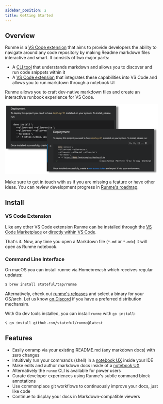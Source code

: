 ```yaml
---
sidebar_position: 2
title: Getting Started
---
```


## Overview

Runme is a [VS Code extension](https://marketplace.visualstudio.com/items?itemName=stateful.runme) that aims to provide developers the ability to navigate around any code repository by making Readme markdown files interactive and smart. It consists of two major parts:

- A [CLI tool](https://github.com/stateful/runme) that understands markdown and allows you to discover and run code snippets within it
- A [VS Code extension](https://marketplace.visualstudio.com/items?itemName=stateful.runme) that integrates these capabilities into VS Code and allows you to run markdown through a notebook UI

Runme allows you to craft dev-native markdown files and create an interactive runbook experience for VS Code.

![Readme as Notebook and Markdown side-by-side](static/README_side_by_side.png)

Make sure to [get in touch](https://discord.gg/BQm8zRCBUY) with us if you are missing a feature or have other ideas. You can review development progress in [Runme's roadmap](https://github.com/stateful/runme/projects).

## Install

### VS Code Extension

Like any other VS Code extension Runme can be installed through the [VS Code Marketplace](https://marketplace.visualstudio.com/items?itemName=stateful.runme) or [directly within VS Code](vscode://stateful.runme?command=setup&fileToOpen=https://gist.githubusercontent.com/christian-bromann/df97ce3dace21564ffdf1900400ec099/raw/720aaad96a97534bd8c30fd08be8cbdbb3e60fb9/ThankYou.md).

That's it. Now, any time you open a Markdown file (`*.md` or `*.mdx`) it will open as Runme notebook.

### Command Line Interface

On macOS you can install runme via Homebrew.sh which receives regular updates:

```sh
$ brew install stateful/tap/runme
```

Alternatively, check out [runme's releases](https://github.com/stateful/runme/releases) and select a binary for your OS/arch. Let us know [on Discord](https://discord.gg/stateful) if you have a preferred distribution mechansim.

With Go dev tools installed, you can install `runme` with `go install`:

```sh
$ go install github.com/stateful/runme@latest
```

## Features

- Easily onramp via your existing README.md (any markdown docs) with zero changes
- Intuitively run your commands (shell) in a [notebook UX](https://code.visualstudio.com/docs/datascience/jupyter-notebooks) inside your IDE
- Make edits and author markdown docs inside of a [notebook UX](https://code.visualstudio.com/docs/datascience/jupyter-notebooks)
- Alternatively the `runme` CLI is available for power users
- Curate developer experiences using Runme's subtle command block annotations
- Use commonplace git workflows to continuously improve your docs, just like code
- Continue to display your docs in Markdown-compatible viewers
